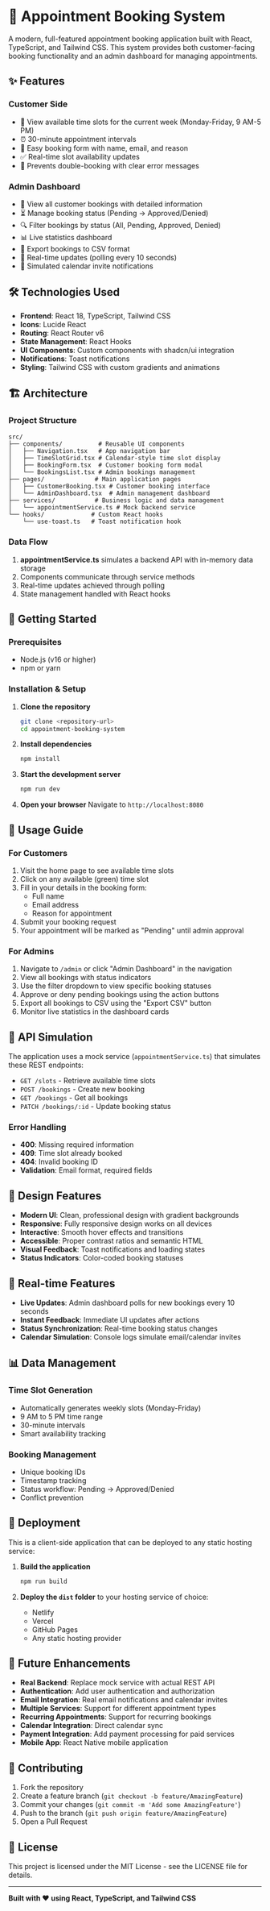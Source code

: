
# 🚀 Appointment Booking System

A modern, full-featured appointment booking application built with React, TypeScript, and Tailwind CSS. This system provides both customer-facing booking functionality and an admin dashboard for managing appointments.

## ✨ Features

### Customer Side
- 📅 View available time slots for the current week (Monday-Friday, 9 AM-5 PM)
- ⏰ 30-minute appointment intervals
- 📝 Easy booking form with name, email, and reason
- ✅ Real-time slot availability updates
- 🚫 Prevents double-booking with clear error messages

### Admin Dashboard
- 👥 View all customer bookings with detailed information
- ⏳ Manage booking status (Pending → Approved/Denied)
- 🔍 Filter bookings by status (All, Pending, Approved, Denied)
- 📊 Live statistics dashboard
- 📄 Export bookings to CSV format
- 🔄 Real-time updates (polling every 10 seconds)
- 📧 Simulated calendar invite notifications

## 🛠️ Technologies Used

- **Frontend**: React 18, TypeScript, Tailwind CSS
- **Icons**: Lucide React
- **Routing**: React Router v6
- **State Management**: React Hooks
- **UI Components**: Custom components with shadcn/ui integration
- **Notifications**: Toast notifications
- **Styling**: Tailwind CSS with custom gradients and animations

## 🏗️ Architecture

### Project Structure
```
src/
├── components/          # Reusable UI components
│   ├── Navigation.tsx   # App navigation bar
│   ├── TimeSlotGrid.tsx # Calendar-style time slot display
│   ├── BookingForm.tsx  # Customer booking form modal
│   └── BookingsList.tsx # Admin bookings management
├── pages/              # Main application pages
│   ├── CustomerBooking.tsx # Customer booking interface
│   └── AdminDashboard.tsx  # Admin management dashboard
├── services/           # Business logic and data management
│   └── appointmentService.ts # Mock backend service
└── hooks/             # Custom React hooks
    └── use-toast.ts   # Toast notification hook
```

### Data Flow
1. **appointmentService.ts** simulates a backend API with in-memory data storage
2. Components communicate through service methods
3. Real-time updates achieved through polling
4. State management handled with React hooks

## 🚀 Getting Started

### Prerequisites
- Node.js (v16 or higher)
- npm or yarn

### Installation & Setup

1. **Clone the repository**
   ```bash
   git clone <repository-url>
   cd appointment-booking-system
   ```

2. **Install dependencies**
   ```bash
   npm install
   ```

3. **Start the development server**
   ```bash
   npm run dev
   ```

4. **Open your browser**
   Navigate to `http://localhost:8080`

## 📖 Usage Guide

### For Customers
1. Visit the home page to see available time slots
2. Click on any available (green) time slot
3. Fill in your details in the booking form:
   - Full name
   - Email address
   - Reason for appointment
4. Submit your booking request
5. Your appointment will be marked as "Pending" until admin approval

### For Admins
1. Navigate to `/admin` or click "Admin Dashboard" in the navigation
2. View all bookings with status indicators
3. Use the filter dropdown to view specific booking statuses
4. Approve or deny pending bookings using the action buttons
5. Export all bookings to CSV using the "Export CSV" button
6. Monitor live statistics in the dashboard cards

## 🔧 API Simulation

The application uses a mock service (`appointmentService.ts`) that simulates these REST endpoints:

- `GET /slots` - Retrieve available time slots
- `POST /bookings` - Create new booking
- `GET /bookings` - Get all bookings
- `PATCH /bookings/:id` - Update booking status

### Error Handling
- **400**: Missing required information
- **409**: Time slot already booked
- **404**: Invalid booking ID
- **Validation**: Email format, required fields

## 🎨 Design Features

- **Modern UI**: Clean, professional design with gradient backgrounds
- **Responsive**: Fully responsive design works on all devices
- **Interactive**: Smooth hover effects and transitions
- **Accessible**: Proper contrast ratios and semantic HTML
- **Visual Feedback**: Toast notifications and loading states
- **Status Indicators**: Color-coded booking statuses

## 🔄 Real-time Features

- **Live Updates**: Admin dashboard polls for new bookings every 10 seconds
- **Instant Feedback**: Immediate UI updates after actions
- **Status Synchronization**: Real-time booking status changes
- **Calendar Simulation**: Console logs simulate email/calendar invites

## 📊 Data Management

### Time Slot Generation
- Automatically generates weekly slots (Monday-Friday)
- 9 AM to 5 PM time range
- 30-minute intervals
- Smart availability tracking

### Booking Management
- Unique booking IDs
- Timestamp tracking
- Status workflow: Pending → Approved/Denied
- Conflict prevention

## 🚀 Deployment

This is a client-side application that can be deployed to any static hosting service:

1. **Build the application**
   ```bash
   npm run build
   ```

2. **Deploy the `dist` folder** to your hosting service of choice:
   - Netlify
   - Vercel
   - GitHub Pages
   - Any static hosting provider

## 🔮 Future Enhancements

- **Real Backend**: Replace mock service with actual REST API
- **Authentication**: Add user authentication and authorization
- **Email Integration**: Real email notifications and calendar invites
- **Multiple Services**: Support for different appointment types
- **Recurring Appointments**: Support for recurring bookings
- **Calendar Integration**: Direct calendar sync
- **Payment Integration**: Add payment processing for paid services
- **Mobile App**: React Native mobile application

## 🤝 Contributing

1. Fork the repository
2. Create a feature branch (`git checkout -b feature/AmazingFeature`)
3. Commit your changes (`git commit -m 'Add some AmazingFeature'`)
4. Push to the branch (`git push origin feature/AmazingFeature`)
5. Open a Pull Request

## 📝 License

This project is licensed under the MIT License - see the LICENSE file for details.

---

**Built with ❤️ using React, TypeScript, and Tailwind CSS**
